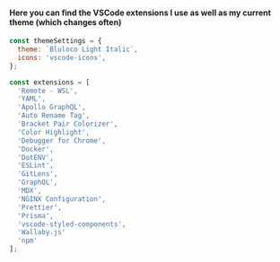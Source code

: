 #### Here you can find the VSCode extensions I use as well as my current theme (which changes often)

```js
const themeSettings = {
  theme: `Bluloco Light Italic`,
  icons: 'vscode-icons',
};

const extensions = [
  'Remote - WSL',
  'YAML',
  'Apollo GraphQL',
  'Auto Rename Tag',
  'Bracket Pair Colorizer',
  'Color Highlight',
  'Debugger for Chrome',
  'Docker',
  'DotENV',
  'ESLint',
  'GitLens',
  'GraphQL',
  'MDX',
  'NGINX Configuration',
  'Prettier',
  'Prisma',
  'vscode-styled-components',
  'Wallaby.js'
  'npm'
];
```
